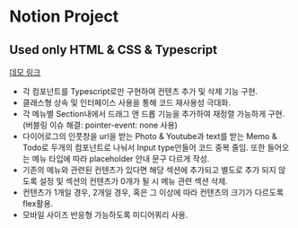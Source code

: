 # Notion Project 
## Used only HTML & CSS & Typescript

<a href="https://minqan.github.io/typescript-notion-project/">데모 링크</a>

* 각 컴포넌트를 Typescript로만 구현하여 컨텐츠 추가 및 삭제 기능 구현.
* 클래스형 상속 및 인터페이스 사용을 통해 코드 재사용성 극대화.
* 각 메뉴별 Section내에서 드래그 앤 드롭 기능을 추가하여 재정렬 가능하게 구현. (버블링 이슈 해결: pointer-event: none 사용)
* 다이어로그의 인풋창을 url을 받는 Photo & Youtube과 text를 받는 Memo & Todo로 두개의 컴포넌트로 나눠서 Input type만들어 코드 중복 줄임. 또한 들어오는 메뉴 타입에 따라 placeholder 안내 문구 다르게 작성.
* 기존의 메뉴와 관련된 컨텐츠가 있다면 해당 섹션에 추가되고 별도로 추가 되지 않도록 설정 및 섹션의 컨텐츠가 0개가 될 시 메뉴 관련 섹션 삭제.
* 컨텐츠가 1개일 경우, 2개일 경우, 혹은 그 이상에 따라 컨텐츠의 크기가 다르도록 flex활용.
* 모바일 사이즈 반응형 가능하도록 미디어쿼리 사용.

